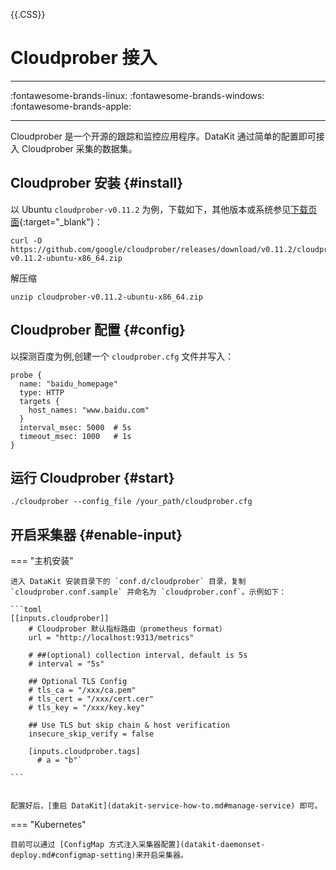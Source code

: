 <!-- This file required to translate to EN. -->
{{.CSS}}
# Cloudprober 接入
---

:fontawesome-brands-linux: :fontawesome-brands-windows: :fontawesome-brands-apple:

---

Cloudprober 是一个开源的跟踪和监控应用程序。DataKit 通过简单的配置即可接入 Cloudprober 采集的数据集。

## Cloudprober 安装 {#install}

以 Ubuntu `cloudprober-v0.11.2` 为例，下载如下，其他版本或系统参见[下载页面](https://github.com/google/cloudprober/releases){:target="_blank"}：

```shell
curl -O https://github.com/google/cloudprober/releases/download/v0.11.2/cloudprober-v0.11.2-ubuntu-x86_64.zip
```

解压缩
```shell
unzip cloudprober-v0.11.2-ubuntu-x86_64.zip
```

## Cloudprober 配置 {#config}

以探测百度为例,创建一个 `cloudprober.cfg` 文件并写入：

```
probe {
  name: "baidu_homepage"
  type: HTTP
  targets {
    host_names: "www.baidu.com"
  }
  interval_msec: 5000  # 5s
  timeout_msec: 1000   # 1s
}
```

## 运行 Cloudprober  {#start}

```shell
./cloudprober --config_file /your_path/cloudprober.cfg
```

## 开启采集器 {#enable-input}

=== "主机安装"

    进入 DataKit 安装目录下的 `conf.d/cloudprober` 目录，复制 `cloudprober.conf.sample` 并命名为 `cloudprober.conf`。示例如下：
    
    ```toml
    [[inputs.cloudprober]]
        # Cloudprober 默认指标路由（prometheus format）
        url = "http://localhost:9313/metrics" 
    
        # ##(optional) collection interval, default is 5s
        # interval = "5s"
    
        ## Optional TLS Config
        # tls_ca = "/xxx/ca.pem"
        # tls_cert = "/xxx/cert.cer"
        # tls_key = "/xxx/key.key"
    
        ## Use TLS but skip chain & host verification
        insecure_skip_verify = false
    
        [inputs.cloudprober.tags]
          # a = "b"`
    
    ```
    
    
    配置好后，[重启 DataKit](datakit-service-how-to.md#manage-service) 即可。

=== "Kubernetes"

    目前可以通过 [ConfigMap 方式注入采集器配置](datakit-daemonset-deploy.md#configmap-setting)来开启采集器。
